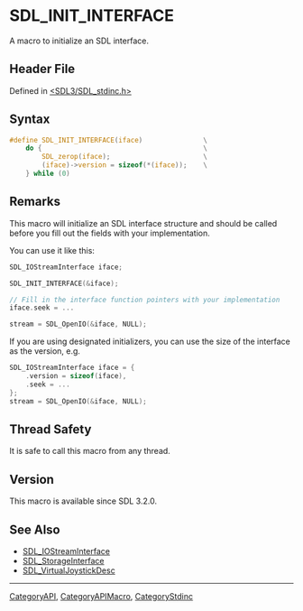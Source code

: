# SDL_INIT_INTERFACE

A macro to initialize an SDL interface.

## Header File

Defined in [<SDL3/SDL_stdinc.h>](https://github.com/libsdl-org/SDL/blob/main/include/SDL3/SDL_stdinc.h)

## Syntax

```c
#define SDL_INIT_INTERFACE(iface)               \
    do {                                        \
        SDL_zerop(iface);                       \
        (iface)->version = sizeof(*(iface));    \
    } while (0)
```

## Remarks

This macro will initialize an SDL interface structure and should be called
before you fill out the fields with your implementation.

You can use it like this:

```c
SDL_IOStreamInterface iface;

SDL_INIT_INTERFACE(&iface);

// Fill in the interface function pointers with your implementation
iface.seek = ...

stream = SDL_OpenIO(&iface, NULL);
```

If you are using designated initializers, you can use the size of the
interface as the version, e.g.

```c
SDL_IOStreamInterface iface = {
    .version = sizeof(iface),
    .seek = ...
};
stream = SDL_OpenIO(&iface, NULL);
```

## Thread Safety

It is safe to call this macro from any thread.

## Version

This macro is available since SDL 3.2.0.

## See Also

- [SDL_IOStreamInterface](SDL_IOStreamInterface)
- [SDL_StorageInterface](SDL_StorageInterface)
- [SDL_VirtualJoystickDesc](SDL_VirtualJoystickDesc)

----
[CategoryAPI](CategoryAPI), [CategoryAPIMacro](CategoryAPIMacro), [CategoryStdinc](CategoryStdinc)

